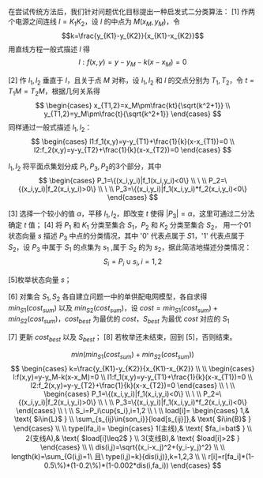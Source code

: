 
在尝试传统方法后，我们针对问题优化目标提出一种启发式二分类算法：
[1] 作两个电源之间连线 $l=K_1K_2$，设 $l$ 的中点为 $M(x_M,y_M)$，令 $$k=\frac{y_{K1}-y_{K2}}{x_{K1}-x_{K2}}$$
用直线方程一般式描述 $l$ 得
$$ l:f(x,y)=y-y_M-k(x-x_M)=0 $$

[2] 作 $l_1,l_2$ 垂直于 $l$，且关于点 $M$ 对称，设 $l_1,l_2$ 和 $l$ 的交点分别为 $T_1,T_2$，令 $t=T_1M=T_2M$，根据几何关系得
$$
\begin{cases}
x_{T1,2}=x_M\pm\frac{kt}{\sqrt{k^2+1}} \\
y_{T1,2}=y_M\pm\frac{t}{\sqrt{k^2+1}}
\end{cases}
$$
同样通过一般式描述 $l_1,l_2$：
$$
\begin{cases}
l1:f_1(x,y)=y-y_{T1}+\frac{1}{k}(x-x_{T1})=0 \\
l2:f_2(x,y)=y-y_{T2}+\frac{1}{k}(x-x_{T2})=0
\end{cases}
$$

$l_1,l_2$ 将平面点集划分成 $P_1,P_3,P_2$的3个部分，其中
$$
\begin{cases}
P_1=\{(x_i,y_i)|f_1(x_i,y_i)<0\} \\
\ \\
P_2=\{(x_i,y_i)|f_2(x_i,y_i)>0\} \\
\ \\
P_3=\{(x_i,y_i)|f_1(x_i,y_i)*f_2(x_i,y_i)<0\}
\end{cases}
$$


[3] 选择一个较小的值 $\alpha$，平移 $l_1,l_2$，即改变 $t$ 使得 $|P_3|=\alpha$，这里可通过二分法确定 $t$ 值；
[4] 将 $P_1$ 和 $K_1$ 分类至集合 $S_1$，$P_2$ 和 $K_2$ 分类至集合 $S_2$，
用一个01状态向量 $s$ 描述 $P_3$ 中点的分类情况，其中 '0' 代表点属于 $S1$，'1' 代表点属于 $S_2$，设 $P_3$ 中属于 $S_1$ 的点集为 $s_1$ ,属于 $S_2$ 的为 $s_2$，据此简洁地描述分类情况：
$$ S_i=P_i\cup{s_i},i=1,2 $$

[5]枚举状态向量 $s$；

[6] 对集合 $S_1,S_2$ 各自建立问题一中的单供配电网模型，各自求得 $min_{S1}(cost_{sum})$ 以及 $min_{S2}(cost_{sum})$，设 $cost=min_{S1}(cost_{sum})+min_{S2}(cost_{sum})$，$cost_{best}$ 为最优的 $cost$，$S_{best}$ 为最优 $cost$ 对应的 $S_1$

[7] 更新 $cost_{best}$ 以及 $S_{best}$；
[8] 若枚举还未结束，回到 [5]，否则结束。


$$ min(min_{S1}(cost_{sum})+min_{S2}(cost_{sum})) $$
$$
\begin{cases}
k=\frac{y_{K1}-y_{K2}}{x_{K1}-x_{K2}} \\
\\
\begin{cases}
l:f(x,y)=y-y_M-k(x-x_M)=0 \\
l1:f_1(x,y)=y-y_{T1}+\frac{1}{k}(x-x_{T1})=0 \\
l2:f_2(x,y)=y-y_{T2}+\frac{1}{k}(x-x_{T2})=0
\end{cases} \\
\ \\
\begin{cases}
P_1=\{(x_i,y_i)|f_1(x_i,y_i)<0\} \\
\ \\
P_2=\{(x_i,y_i)|f_2(x_i,y_i)>0\} \\
\ \\
P_3=\{(x_i,y_i)|f_1(x_i,y_i)*f_2(x_i,y_i)<0\}
\end{cases} \\
\ \\
S_i=P_i\cup{s_i},i=1,2 \\
\ \\
load[i]=
\begin{cases}
1,& \text{ $i\in{L}$ } \\
\sum_{s_{ij}\in{son_i}}{load[s_{ij}]},& \text{ $i\in{B}$ }
\end{cases} \\
\\
type(ifa_i)=
\begin{cases}
1(主线),& \text{ $fa_i=bat$ } \\
2(支线A),& \text{ $load[i]\leq2$ } \\
3(支线B),& \text{ $load[i]>2$ }
\end{cases} \\
\\
dis(i,j)=\sqrt{(x_i-x_j)^2+(y_i-y_j)^2} \\
\\
length(k)=\sum_{G(i,j)=1\ 且\ type(i,j)=k}{dis(i,j)},k=1,2,3 \\
\\
r[i]=r[fa_i]*(1-0.5\%)*(1-0.2\%)*(1-0.002*dis(i,fa_i))
\end{cases}
$$
